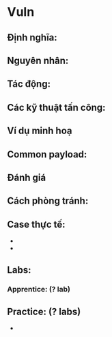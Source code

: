 # Vuln

## **Định nghĩa:** 





## **Nguyên nhân:**





## **Tác động:**



## **Các kỹ thuật tấn công:** 



## Ví dụ minh hoạ



## **Common payload**:





## **Đánh giá**





## **Cách phòng tránh:** 



## Case thực tế: 

- 
- 

## Labs: 

### Apprentice: (? lab)



## Practice: (? labs)

- 
